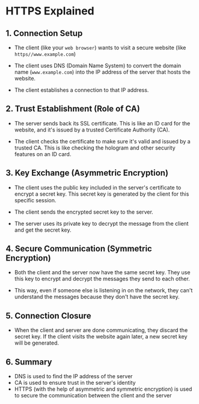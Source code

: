 # HTTPS Explained

## 1. Connection Setup

- The client (like your `web browser`) wants to visit a secure website (like `https//www.example.com`)

- The client uses DNS (Domain Name System) to convert the domain name (`www.example.com`) into the IP address of the server that hosts the website.

- The client establishes a connection to that IP address.

## 2. Trust Establishment (Role of CA)

- The server sends back its SSL certificate. This is like an ID card for the website, and it's issued by a trusted Certificate Authority (CA).

- The client checks the certificate to make sure it's valid and issued by a trusted CA. This is like checking the hologram and other security features on an ID card.

## 3. Key Exchange (Asymmetric Encryption)

- The client uses the public key included in the server's certificate to encrypt a secret key. This secret key is generated by the client for this specific session.

- The client sends the encrypted secret key to the server.

- The server uses its private key to decrypt the message from the client and get the secret key.

## 4. Secure Communication (Symmetric Encryption)

- Both the client and the server now have the same secret key. They use this key to encrypt and decrypt the messages they send to each other.

- This way, even if someone else is listening in on the network, they can't understand the messages because they don't have the secret key.

## 5. Connection Closure

- When the client and server are done communicating, they discard the secret key. If the client visits the website again later, a new secret key will be generated.

## 6. Summary

- DNS is used to find the IP address of the server
- CA is used to ensure trust in the server's identity
- HTTPS (with the help of asymmetric and symmetric encryption) is used to secure the communication between the client and the server

